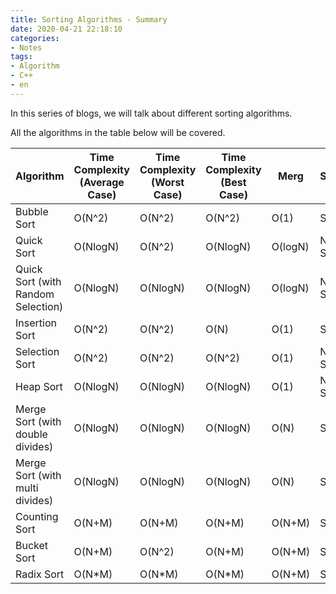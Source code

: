 ```yaml
---
title: Sorting Algorithms - Summary
date: 2020-04-21 22:18:10
categories: 
- Notes
tags:
- Algorithm
- C++
- en
---
```


In this series of blogs, we will talk about different sorting algorithms. 

All the algorithms in the table below will be covered.

<!--more-->

| Algorithm                          | Time Complexity (Average Case) | Time Complexity (Worst Case) | Time Complexity (Best Case) | Merg    | Stability  |
| ---------------------------------- | ------------------------------ | ---------------------------- | --------------------------- | ------- | ---------- |
| Bubble Sort                        | O(N^2)                         | O(N^2)                       | O(N^2)                      | O(1)    | Stable     |
| Quick Sort                         | O(NlogN)                       | O(N^2)                       | O(NlogN)                    | O(logN) | Not Stable |
| Quick Sort (with Random Selection) | O(NlogN)                       | O(NlogN)                     | O(NlogN)                    | O(logN) | Not Stable |
| Insertion Sort                     | O(N^2)                         | O(N^2)                       | O(N)                        | O(1)    | Stable     |
| Selection Sort                     | O(N^2)                         | O(N^2)                       | O(N^2)                      | O(1)    | Not Stable |
| Heap Sort                          | O(NlogN)                       | O(NlogN)                     | O(NlogN)                    | O(1)    | Not Stable |
| Merge Sort (with double divides)   | O(NlogN)                       | O(NlogN)                     | O(NlogN)                    | O(N)    | Stable     |
| Merge Sort (with multi divides)    | O(NlogN)                       | O(NlogN)                     | O(NlogN)                    | O(N)    | Stable     |
| Counting Sort                      | O(N+M)                         | O(N+M)                       | O(N+M)                      | O(N+M)  | Stable     |
| Bucket Sort                        | O(N+M)                         | O(N^2)                       | O(N+M)                      | O(N+M)  | Stable     |
| Radix Sort                         | O(N*M)                         | O(N*M)                       | O(N*M)                      | O(N+M)  | Stable     |

